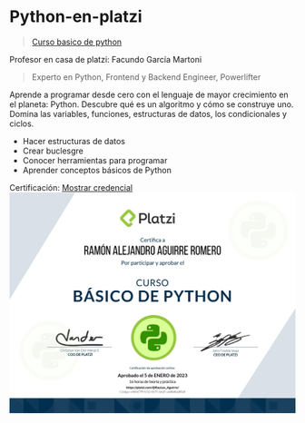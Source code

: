 # Python-en-platzi

> <a href="https://platzi.com/cursos/python-basico/">Curso basico de python</a>

Profesor en casa de platzi: Facundo García Martoni

> Experto en Python, Frontend y Backend Engineer, Powerlifter

Aprende a programar desde cero con el lenguaje de mayor crecimiento en el planeta: Python. Descubre qué es un algoritmo y cómo se construye uno. Domina las variables, funciones, estructuras de datos, los condicionales y ciclos.

- Hacer estructuras de datos
- Crear buclesgre
- Conocer herramientas para programar
- Aprender conceptos básicos de Python

<span>Certificación: <a href="https://platzi.com/p/RayLex_Aguirre/curso/1937-python-basico/diploma/detalle/">Mostrar credencial</a></span>
![Certificado](img/diploma-python-basico.jpg)
